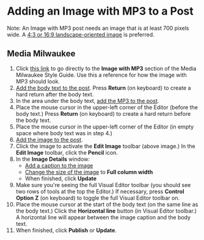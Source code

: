 # Adding an Image with MP3 to a Post

Note: An Image with MP3 post needs an image that is at least 700 pixels wide. A [4:3 or 16:9 landscape-oriented image](http://mediamilwaukee.com/style-guide) is preferred.

## Media Milwaukee

1. Click [this link](http://mediamilwaukee.com/style-guide#imagewithmp3) to go directly to the **Image with MP3** section of the Media Milwaukee Style Guide. Use this a reference for how the image with MP3 should look.
2. [Add the body text to the post](/working-with-text-and-links/working-with-content-in-the-visual-editor.md). Press **Return** \(on keyboard\) to create a hard return after the body text.
3. In the area under the body text, [add the MP3 to the post](/working-with-media/adding-an-mp3-to-a-post.md).
4. Place the mouse cursor in the upper-left corner of the Editor \(before the body text.\) Press **Return** \(on keyboard\) to create a hard return before the body text. 
5. Place the mouse cursor in the upper-left corner of the Editor \(in empty space where body text was in step 4.\) 
6. [Add the image to the post](/working-with-media/adding-an-image-to-a-post.md).
7. Click the image to activate the **Edit Image** toolbar \(above image.\) In the **Edit Image** toolbar, click the **Pencil** icon.
8. In the **Image Details** window:
   * [Add a caption to the image](/working-with-media/adding-a-caption-and-alt-text-to-an-image.md)
   * [Change the size of the image](/working-with-media/changing-the-size-of-an-image.md) to **Full column width**
   * When finished, click **Update**
9. Make sure you're seeing the full Visual Editor toolbar \(you should see two rows of tools at the top the Editor.\) If necessary, press **Control** **Option** **Z** \(on keyboard\) to toggle the full Visual Editor toolbar on.
10. Place the mouse cursor at the start of the body text \(on the same line as the body text.\) Click the **Horizontal line** button \(in Visual Editor toolbar.\) A horizontal line will appear between the image caption and the body text. 
11. When finished, click **Publish** or **Update**. 



